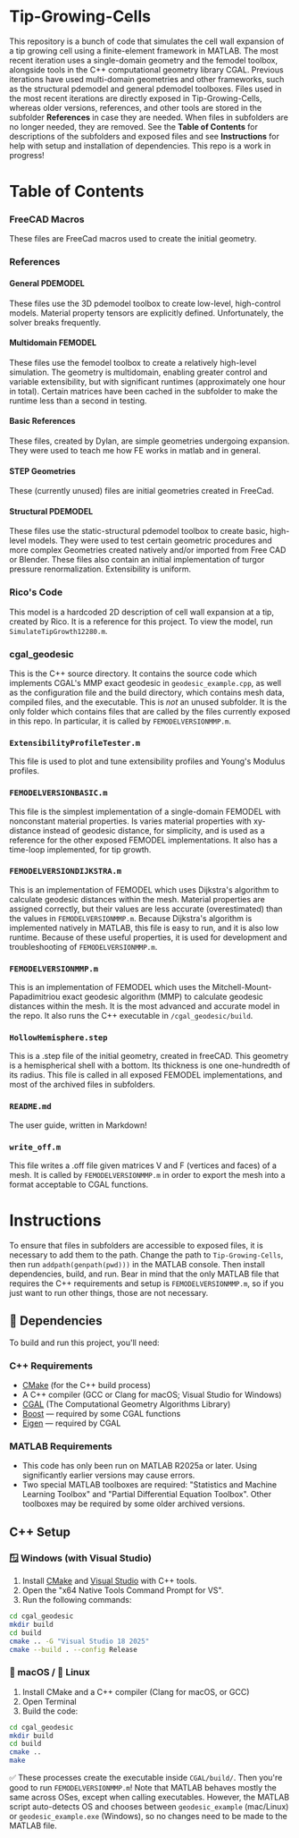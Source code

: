 # Tip-Growing-Cells
This repository is a bunch of code that simulates the cell wall expansion
of a tip growing cell using a finite-element framework in MATLAB. The most
recent iteration uses a single-domain geometry and the femodel toolbox,
alongside tools in the C++ computational geometry library CGAL. Previous
iterations have used multi-domain geometries and other frameworks, such as the
structural pdemodel and general pdemodel toolboxes. Files used in the most
recent iterations are directly exposed in Tip-Growing-Cells, whereas older
versions, references, and other tools are stored in the subfolder **References**
in case they are needed. When files in subfolders are no longer needed, they are
removed. See the **Table of Contents** for descriptions of the subfolders and 
exposed files and see **Instructions** for help with setup and installation of 
dependencies. This repo is a work in progress!

# Table of Contents
### FreeCAD Macros
These files are FreeCad macros used to create the
initial geometry.

### References
#### General PDEMODEL
These files use the 3D pdemodel toolbox to create low-level, high-control
models. Material property tensors are explicitly defined. Unfortunately, the
solver breaks frequently.

#### Multidomain FEMODEL
These files use the femodel toolbox to create a relatively high-level
simulation. The geometry is multidomain, enabling greater control and variable
extensibility, but with significant runtimes (approximately one hour in total).
Certain matrices have been cached in the subfolder to make the runtime less than
a second in testing.

#### Basic References
These files, created by Dylan, are simple geometries undergoing expansion. They
were used to teach me how FE works in matlab and in general.

#### STEP Geometries
These (currently unused) files are initial geometries created in FreeCad.

#### Structural PDEMODEL
These files use the static-structural pdemodel toolbox to create basic,
high-level models. They were used to test certain geometric procedures and more
complex Geometries created natively and/or imported from Free CAD or Blender.
These files also contain an initial implementation of turgor pressure
renormalization. Extensibility is uniform.

### Rico's Code
This model is a hardcoded 2D description of cell wall expansion at a tip,
created by Rico. It is a reference for this project. To view the model, run
`SimulateTipGrowth12280.m`.

### cgal_geodesic
This is the C++ source directory. It contains the source code which implements
CGAL's MMP exact geodesic in `geodesic_example.cpp`, as well as the configuration
file and the build directory, which contains mesh data, compiled files, and the
executable. This is *not* an unused subfolder. It is the only folder which
contains files that are called by the files currently exposed in this repo. In
particular, it is called by `FEMODELVERSIONMMP.m`.

### `ExtensibilityProfileTester.m`
This file is used to plot and tune extensibility profiles and Young's Modulus
profiles.

### `FEMODELVERSIONBASIC.m`
This file is the simplest implementation of a single-domain FEMODEL with
nonconstant material properties. Is varies material properties with xy-distance
instead of geodesic distance, for simplicity, and is used as a reference for
the other exposed FEMODEL implementations. It also has a time-loop implemented, for
tip growth.

### `FEMODELVERSIONDIJKSTRA.m`
This is an implementation of FEMODEL which uses Dijkstra's algorithm to
calculate geodesic distances within the mesh. Material properties are assigned
correctly, but their values are less accurate (overestimated) than the values
in `FEMODELVERSIONMMP.m`. Because Dijkstra's algorithm is implemented
natively in MATLAB, this file is easy to run, and it is also low runtime.
Because of these useful properties, it is used for development and
troubleshooting of `FEMODELVERSIONMMP.m`.

### `FEMODELVERSIONMMP.m`
This is an implementation of FEMODEL which uses the Mitchell-Mount-Papadimitriou
exact geodesic algorithm (MMP) to calculate geodesic distances within the mesh.
It is the most advanced and accurate model in the repo. It also runs the C++
executable in `/cgal_geodesic/build`.

### `HollowHemisphere.step`
This is a .step file of the initial geometry, created in freeCAD. This geometry
is a hemispherical shell with a bottom. Its thickness is one one-hundredth of
its radius. This file is called in all exposed FEMODEL implementations, and
most of the archived files in subfolders.

### `README.md`
The user guide, written in Markdown!

### `write_off.m`
This file writes a .off file given matrices V and F (vertices and faces) of a mesh.
It is called by `FEMODELVERSIONMMP.m` in order to export the mesh into a format
acceptable to CGAL functions.

# Instructions
To ensure that files in subfolders are accessible to exposed files, it is necessary
to add them to the path. Change the path to `Tip-Growing-Cells`, then run
`addpath(genpath(pwd)))` in the MATLAB console. Then install dependencies, build,
and run. Bear in mind that the only MATLAB file that requires the C++ requirements
and setup is `FEMODELVERSIONMMP.m`, so if you just want to run other things, those
are not necessary.

## 🧱 Dependencies
To build and run this project, you'll need:

### C++ Requirements
- [CMake](https://cmake.org/download/) (for the C++ build process)
- A C++ compiler (GCC or Clang for macOS; Visual Studio for Windows)
- [CGAL](https://www.cgal.org/download/) (The Computational Geometry Algorithms Library)
- [Boost](https://www.boost.org/) — required by some CGAL functions
- [Eigen](https://eigen.tuxfamily.org/) — required by CGAL

### MATLAB Requirements
- This code has only been run on MATLAB R2025a or later. Using significantly earlier versions
may cause errors.
- Two special MATLAB toolboxes are required: "Statistics and Machine Learning Toolbox" and "Partial Differential Equation Toolbox". Other toolboxes may be required by some older archived versions.

## C++ Setup
### 🪟 Windows (with Visual Studio)

1. Install [CMake](https://cmake.org/download/) and [Visual Studio](https://visualstudio.microsoft.com/) with C++ tools.
2. Open the "x64 Native Tools Command Prompt for VS".
3. Run the following commands:

```bash
cd cgal_geodesic
mkdir build
cd build
cmake .. -G "Visual Studio 18 2025" 
cmake --build . --config Release
```

### 🍎 macOS / 🐧 Linux

1. Install CMake and a C++ compiler (Clang for macOS, or GCC)
2. Open Terminal
3. Build the code:

```bash
cd cgal_geodesic
mkdir build
cd build
cmake ..
make
```

✅ These processes create the executable inside `CGAL/build/`. Then you're good to run `FEMODELVERSIONMMP.m`!
Note that MATLAB behaves mostly the same across OSes, except when calling executables. However, the MATLAB
script auto-detects OS and chooses between `geodesic_example` (mac/Linux) or `geodesic_example.exe` (Windows),
so no changes need to be made to the MATLAB file.
